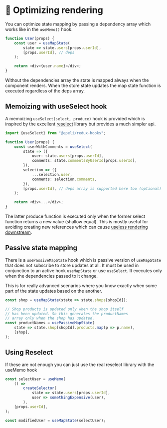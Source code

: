 # 🚀 Optimizing rendering

You can optimize state mapping by passing a dependency array which works like
in the `useMemo()` hook.

```ts
function User(props) {
    const user = useMapState(
        state => state.users[props.userId],
        [props.userId], // deps
    );

    return <div>{user.name}</div>;
}
```

Without the dependencies array the state is mapped always when the component
renders. When the store state updates the map state function is executed
regardless of the deps array.

## Memoizing with useSelect hook

A memoizing `useSelect(select, produce)` hook is provided which is inspired
by the excellent [reselect][] library but provides a much simpler api.

```ts
import {useSelect} from "@epeli/redux-hooks";

function User(props) {
    const userWithComments = useSelect(
        state => ({
            user: state.users[props.userId],
            comments: state.commentsByUserId[props.userId],
        }),
        selection => ({
            ...selection.user,
            comments: selection.comments,
        }),
        [props.userId], // deps array is supported here too (optional)
    );

    return <div>...</div>;
}
```

The latter produce function is executed only when the former select function
returns a new value (shallow equal). This is mostly useful for avoiding
creating new references which can cause [useless rendering downstream][pure].

[reselect]: https://github.com/reduxjs/reselect
[pure]: https://medium.com/@esamatti/react-js-pure-render-performance-anti-pattern-fb88c101332f

## Passive state mapping

There is a `usePassiveMapState` hook which is passive version of
`useMapState` that does not subscribe to store updates at all. It must be
used in conjunction to an active hook `useMapState` or use `useSelect`. It
executes only when the dependencies passed to it change.

This is for really advanced scenarios where you know exactly when some part
of the state updates based on the another.

```ts
const shop = useMapState(state => state.shops[shopId]);

// Shop products is updated only when the shop itself
// has been updated. So this generates the productNames
// array only when the shop has updated. 
const productNames = usePassiveMapState(
    state => state.shop[shopId].products.map(p => p.name),
    [shop],
);
```

## Using Reselect

If these are not enough you can just use the real reselect library with the
useMemo hook

```ts
const selectUser = useMemo(
    () =>
        createSelector(
            state => state.users[props.userId],
            user => somethingExpensive(user),
        ),
    [props.userId],
);

const modifiedUser = useMapState(selectUser);
```
